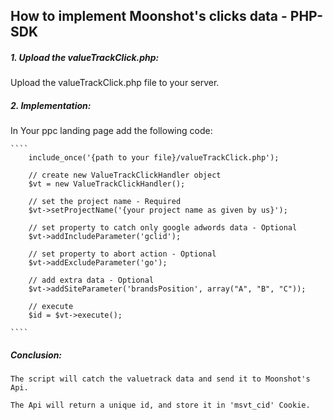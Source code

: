 ## How to implement Moonshot's clicks data - PHP-SDK


##### 1. Upload the valueTrackClick.php:

Upload the valueTrackClick.php file to your server.


##### 2. Implementation:

In Your ppc landing page add the following code:

    ````
        include_once('{path to your file}/valueTrackClick.php');

        // create new ValueTrackClickHandler object
        $vt = new ValueTrackClickHandler();

        // set the project name - Required
        $vt->setProjectName('{your project name as given by us}');

        // set property to catch only google adwords data - Optional
        $vt->addIncludeParameter('gclid');

        // set property to abort action - Optional
        $vt->addExcludeParameter('go');

        // add extra data - Optional
        $vt->addSiteParameter('brandsPosition', array("A", "B", "C"));

        // execute
        $id = $vt->execute();

    ````

##### Conclusion:
    The script will catch the valuetrack data and send it to Moonshot's Api.

    The Api will return a unique id, and store it in 'msvt_cid' Cookie.
